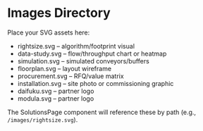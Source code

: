 
# Images Directory

Place your SVG assets here:

- rightsize.svg – algorithm/footprint visual
- data-study.svg – flow/throughput chart or heatmap  
- simulation.svg – simulated conveyors/buffers
- floorplan.svg – layout wireframe
- procurement.svg – RFQ/value matrix
- installation.svg – site photo or commissioning graphic
- daifuku.svg – partner logo
- modula.svg – partner logo

The SolutionsPage component will reference these by path (e.g., `/images/rightsize.svg`).
